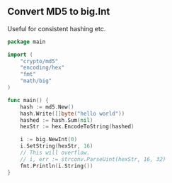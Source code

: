 ## Convert MD5 to big.Int

Useful for consistent hashing etc.

```go
package main

import (
	"crypto/md5"
	"encoding/hex"
	"fmt"
	"math/big"
)

func main() {
	hash := md5.New()
	hash.Write([]byte("hello world"))
	hashed := hash.Sum(nil)
	hexStr := hex.EncodeToString(hashed)

	i := big.NewInt(0)
	i.SetString(hexStr, 16)
	// This will overflow.
	// i, err := strconv.ParseUint(hexStr, 16, 32)
	fmt.Println(i.String())
}
```
